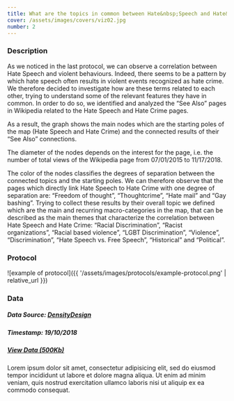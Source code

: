 ```yaml
---
title: What are the topics in common between Hate&nbsp;Speech and Hate&nbsp;Crime?
cover: /assets/images/covers/viz02.jpg
number: 2
---
```

### Description

As we noticed in the last protocol, we can observe a correlation between Hate Speech and violent behaviours. Indeed, there seems to be a pattern by which hate speech often results in violent events recognized as hate crime. We therefore decided to investigate how are these terms related to each other, trying to understand some of the relevant features they have in common. In order to do so, we identified and analyzed the “See Also” pages in Wikipedia related to the Hate Speech and Hate Crime pages.

As a result, the graph shows the main nodes which are the starting poles of the map (Hate Speech and Hate Crime) and the connected results of their “See Also” connections. 

<!-- ![example of secondary visualization]({{ '/assets/images/example-mid-viz.svg' | relative_url }}) -->

The diameter of the nodes depends on the interest for the page, i.e. the number of total views of the Wikipedia page from 07/01/2015 to 11/17/2018. 

The color of the nodes classifies the degrees of separation between the connected topics and the starting poles. We can therefore observe that the pages which directly link Hate Speech to Hate Crime with one degree of separation are: “Freedom of thought”, “Thoughtcrime”, “Hate mail” and “Gay bashing”. Trying to collect these results by their overall topic we defined which are the main and recurring macro-categories in the map, that can be described as the main themes that characterize the correlation between Hate Speech and Hate Crime: “Racial Discrimination”, “Racist organizations”, “Racial based violence”, “LGBT Discrimination”, “Violence”, “Discrimination”, “Hate Speech vs. Free Speech”, “Historical” and “Political”.

### Protocol
![example of protocol]({{ '/assets/images/protocols/example-protocol.png' | relative_url }})

### Data
##### Data Source: [DensityDesign](http://densitydesign.org/)
##### Timestamp: 19/10/2018
##### [View Data (500Kb)](http://densitydesign.org/)
Lorem ipsum dolor sit amet, consectetur adipisicing elit, sed do eiusmod tempor incididunt ut labore et dolore magna aliqua.
Ut enim ad minim veniam, quis nostrud exercitation ullamco laboris nisi ut aliquip ex ea commodo consequat.